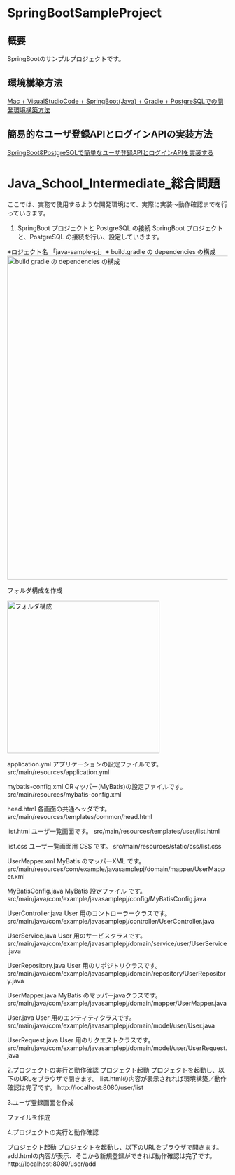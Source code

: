 # SpringBootSampleProject

## 概要
SpringBootのサンプルプロジェクトです。

## 環境構築方法
[Mac + VisualStudioCode + SpringBoot(Java) + Gradle + PostgreSQLでの開発環境構築方法](https://qiita.com/ngnmsn/items/a8c52460739051d60760)

## 簡易的なユーザ登録APIとログインAPIの実装方法
[SpringBoot&PostgreSQLで簡単なユーザ登録APIとログインAPIを実装する](https://qiita.com/ngnmsn/items/636055bcc018783daa7f)

# Java_School_Intermediate_総合問題
ここでは、実務で使用するような開発環境にて、実際に実装～動作確認までを行っていきます。

1. SpringBoot プロジェクトと PostgreSQL の接続
SpringBoot プロジェクトと、PostgreSQL の接続を行い、設定していきます。

※ロジェクト名 「java-sample-pj」※
build.gradle の dependencies の構成
<img width="738" alt="build gradle の dependencies の構成" src="https://github.com/DWYNWA/Java_School_Intermediate/assets/153730492/1699cb8d-105c-4ab4-82df-4ae7e74f5360">

フォルダ構成を作成

<img width="348" alt="フォルダ構成" src="https://github.com/DWYNWA/Java_School_Intermediate/assets/153730492/ff6678f1-d23c-4891-8283-4744ab0f4a1e">

application.yml
アプリケーションの設定ファイルです。
src/main/resources/application.yml


mybatis-config.xml
ORマッパー(MyBatis)の設定ファイルです。
src/main/resources/mybatis-config.xml

head.html
各画面の共通ヘッダです。
src/main/resources/templates/common/head.html

list.html
ユーザ一覧画面です。
src/main/resources/templates/user/list.html

list.css
ユーザ一覧画面用 CSS です。
src/main/resources/static/css/list.css

UserMapper.xml
MyBatis のマッパーXML です。
src/main/resources/com/example/javasamplepj/domain/mapper/UserMapper.xml

MyBatisConfig.java
MyBatis 設定ファイル です。
src/main/java/com/example/javasamplepj/config/MyBatisConfig.java

UserController.java
User 用のコントローラークラスです。
src/main/java/com/example/javasamplepj/controller/UserController.java

UserService.java
User 用のサービスクラスです。
src/main/java/com/example/javasamplepj/domain/service/user/UserService.java

UserRepository.java
User 用のリポジトリクラスです。
src/main/java/com/example/javasamplepj/domain/repository/UserRepository.java

UserMapper.java
MyBatis のマッパーjavaクラスです。
src/main/java/com/example/javasamplepj/domain/mapper/UserMapper.java

User.java
User 用のエンティティクラスです。
src/main/java/com/example/javasamplepj/domain/model/user/User.java

UserRequest.java
User 用のリクエストクラスです。
src/main/java/com/example/javasamplepj/domain/model/user/UserRequest.java



2.プロジェクトの実行と動作確認
プロジェクト起動
プロジェクトを起動し、以下のURLをブラウザで開きます。
list.htmlの内容が表示されれば環境構築／動作確認は完了です。
http://localhost:8080/user/list

3.ユーザ登録画面を作成

ファイルを作成

4.プロジェクトの実行と動作確認

プロジェクト起動
プロジェクトを起動し、以下のURLをブラウザで開きます。
add.htmlの内容が表示、そこから新規登録ができれば動作確認は完了です。
http://localhost:8080/user/add

